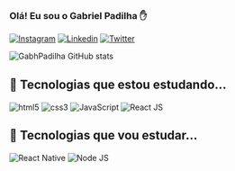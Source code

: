 ### Olá! Eu sou o Gabriel Padilha ✋

[![Instagram](https://img.shields.io/badge/Instagram-E4405F?style=for-the-badge&logo=instagram&logoColor=white)](https://www.instagram.com/gabhpadilha/)
[![Linkedin](https://img.shields.io/badge/LinkedIn-0077B5?style=for-the-badge&logo=linkedin&logoColor=white)](https://www.linkedin.com/in/gabriel-padilha-946952206/)
[![Twitter](https://img.shields.io/badge/Twitter-1DA1F2?style=for-the-badge&logo=twitter&logoColor=white)](https://twitter.com/GabhPadilha)

![GabhPadilha GitHub stats](https://github-readme-stats.vercel.app/api?username=gabhpadilha02&show_icons=true&theme=onedark)

## 📙 Tecnologias que estou estudando...

<div style= "display: inline_block">
    <img align="center" alt="html5" src="https://img.shields.io/badge/HTML5-E34F26?style=for-the-badge&logo=html5&logoColor=white" />
    <img align="center" alt="css3" src="https://img.shields.io/badge/CSS3-1572B6?style=for-the-badge&logo=css3&logoColor=white" />
    <img align="center" alt="JavaScript" src="https://img.shields.io/badge/JavaScript-323330?style=for-the-badge&logo=javascript&logoColor=F7DF1E" />
    <img align="center" alt="React JS" src="https://img.shields.io/badge/React-20232A?style=for-the-badge&logo=react&logoColor=61DAFB" />
</div>

## 📘 Tecnologias que vou estudar...

<div style= "display: inline_block">
    <img align="center" alt="React Native" src="https://img.shields.io/badge/React_Native-20232A?style=for-the-badge&logo=react&logoColor=61DAFB" />
    <img align="center" alt="Node JS" src="https://img.shields.io/badge/Node.js-43853D?style=for-the-badge&logo=node.js&logoColor=white" />
</div>
